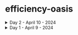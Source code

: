 # efficiency-oasis

<details>
   <summary>Day 2 - April 10 - 2024</summary>
   
   - 🧠 [Learning](https://medium.com/@kiran.writes/unraveling-the-quantum-enigma-a-journey-into-the-world-of-quantum-computing-1a6d8bd8b50d) - Quantum computing intro
   
</details>

<details>
   <summary>Day 1 - April 9 - 2024</summary>
   
   - 🧠 [Learning](https://docs.angularjs.org/api/ng/directive/ngSwitch) - ng switch learning

</details>
